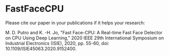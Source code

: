 # FastFaceCPU
Please cite our paper in your publications if it helps your research:
<p>
M. D. Putro and K. -H. Jo, "Fast Face-CPU: A Real-time Fast Face Detector on CPU Using Deep Learning," 2020 IEEE 29th International Symposium on Industrial Electronics (ISIE), 2020, pp. 55-60, doi: 10.1109/ISIE45063.2020.9152400.
<p>
